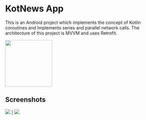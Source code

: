 # KotNews App 
This is an Android project which implements the concept of Kotlin coroutines and Implements series and parallel network calls. The architecture of this project is MVVM and uses Retrofit.

<img width="150" height="150" src="https://github.com/itsmeprakhar22/SampleNewsApp/blob/master/98495829-18063280-2266-11eb-82f3-e39cbe5e4314.PNG" align="center"/>

## Screenshots

<img src="https://github.com/itsmeprakhar22/SampleNewsApp/blob/master/98495895-3b30e200-2266-11eb-9ee0-2041aa8e157c.jpg"/> | <img src="https://github.com/itsmeprakhar22/SampleNewsApp/blob/master/98495933-54399300-2266-11eb-9b37-0259fef95481.jpg" />
